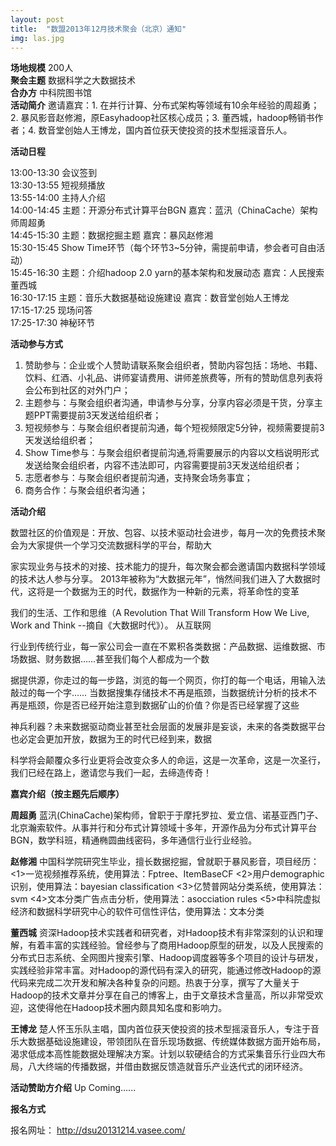```yaml
---
layout: post
title:  "数盟2013年12月技术聚会（北京）通知"
img: las.jpg
---
```



**场地规模** 200人  
**聚会主题** 数据科学之大数据技术  
**合办方** 中科院图书馆  
**活动简介** 邀请嘉宾：1. 在并行计算、分布式架构等领域有10余年经验的周超勇；2. 暴风影音赵修湘，原Easyhadoop社区核心成员；3. 董西城，hadoop畅销书作者；4. 数音堂创始人王博龙，国内首位获天使投资的技术型摇滚音乐人。

<!-- more -->

**活动日程**

13:00-13:30   会议签到  
13:30-13:55   短视频播放  
13:55-14:00   主持人介绍  
14:00-14:45   主题：开源分布式计算平台BGN  嘉宾：蓝汛（ChinaCache）架构师周超勇  
14:45-15:30   主题：数据挖掘主题 嘉宾：暴风赵修湘  
15:30-15:45   Show Time环节（每个环节3~5分钟，需提前申请，参会者可自由活动）  
15:45-16:30   主题：介绍hadoop 2.0 yarn的基本架构和发展动态 嘉宾：人民搜索董西城  
16:30-17:15   主题：音乐大数据基础设施建设 嘉宾：数音堂创始人王博龙  
17:15-17:25   现场问答  
17:25-17:30   神秘环节  

**活动参与方式** 

1. 赞助参与：企业或个人赞助请联系聚会组织者，赞助内容包括：场地、书籍、饮料、红酒、小礼品、讲师宴请费用、讲师差旅费等，所有的赞助信息列表将会公布到社区的对外门户；
2. 主题参与：与聚会组织者沟通，申请参与分享，分享内容必须是干货，分享主题PPT需要提前3天发送给组织者；
3. 短视频参与：与聚会组织者提前沟通，每个短视频限定5分钟，视频需要提前3天发送给组织者；
4. Show Time参与：与聚会组织者提前沟通,将需要展示的内容以文档说明形式发送给聚会组织者，内容不违法即可，内容需要提前3天发送给组织者；
5. 志愿者参与：与聚会组织者提前沟通，支持聚会场务事宜；
6. 商务合作：与聚会组织者沟通；

**活动介绍**

数盟社区的价值观是：开放、包容、以技术驱动社会进步，每月一次的免费技术聚会为大家提供一个学习交流数据科学的平台，帮助大

家实现业务与技术的对接、技术能力的提升，每次聚会都会邀请国内数据科学领域的技术达人参与分享。
2013年被称为“大数据元年”，悄然间我们进入了大数据时代，这将是一个数据为王的时代，数据作为一种新的元素，将革命性的变革

我们的生活、工作和思维（A Revolution That Will Transform How We Live, Work and Think --摘自《大数据时代》）。 从互联网

行业到传统行业，每一家公司会一直在不累积各类数据：产品数据、运维数据、市场数据、财务数据……甚至我们每个人都成为一个数

据提供源，你走过的每一步路，浏览的每一个网页，你打的每一个电话，用输入法敲过的每一个字……
当数据搜集存储技术不再是瓶颈，当数据统计分析的技术不再是瓶颈，你是否已经开始注意到数据矿山的价值？你是否已经掌握了这些

神兵利器？未来数据驱动商业甚至社会层面的发展非是妄谈，未来的各类数据平台也必定会更加开放，数据为王的时代已经到来，数据

科学将会颠覆众多行业更将会改变众多人的命运，这是一次革命，这是一次圣行，我们已经在路上，邀请您与我们一起，去缔造传奇！  

**嘉宾介绍（按主题先后顺序）**

**周超勇**  蓝汛(ChinaCache)架构师，曾职于于摩托罗拉、爱立信、诺基亚西门子、北京瀚索软件。从事并行和分布式计算领域十多年，开源作品为分布式计算平台BGN，数学科班，精通椭圆曲线密码，多年通信行业行业经验。

**赵修湘** 中国科学院研究生毕业，擅长数据挖掘，曾就职于暴风影音，项目经历：<1>一览视频推荐系统，使用算法：Fptree、ItemBaseCF <2>用户demographic识别，使用算法：bayesian classification <3>亿赞普网站分类系统，使用算法：svm <4>文本分类广告点击分析，使用算法：asocciation rules <5>中科院虚拟经济和数据科学研究中心的软件可信性评估，使用算法：文本分类


**董西城** 资深Hadoop技术实践者和研究者，对Hadoop技术有非常深刻的认识和理解，有着丰富的实践经验。曾经参与了商用Hadoop原型的研发，以及人民搜索的分布式日志系统、全网图片搜索引擎、Hadoop调度器等多个项目的设计与研发，实践经验非常丰富。对Hadoop的源代码有深入的研究，能通过修改Hadoop的源代码来完成二次开发和解决各种复杂的问题。热衷于分享，撰写了大量关于Hadoop的技术文章并分享在自己的博客上，由于文章技术含量高，所以非常受欢迎，这使得他在Hadoop技术圈内颇具知名度和影响力。

**王博龙** 楚人怀玉乐队主唱，国内首位获天使投资的技术型摇滚音乐人，专注于音乐大数据基础设施建设，带领团队在音乐现场数据、传统媒体数据方面开始布局，渴求低成本高性能数据处理解决方案。计划以软硬结合的方式采集音乐行业四大布局，八大终端的传播数据，并借由数据反馈造就音乐产业迭代式的闭环经济。

**活动赞助方介绍**
Up Coming......

**报名方式**

报名网址： <http://dsu20131214.vasee.com/>